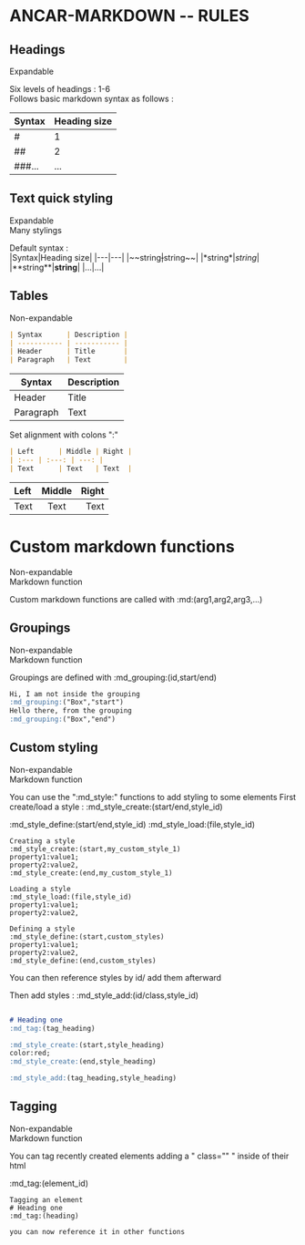 # ANCAR-MARKDOWN -- RULES

## Headings
Expandable  

Six levels of headings : 1-6  
Follows basic markdown syntax as follows :  

|Syntax|Heading size|
|---|---|
|#|1|
|##|2|
|###...|...|

## Text quick styling
Expandable  
Many stylings  

Default syntax :  
|Syntax|Heading size|
|---|---|
|\~~string~~|~~string~~|
|\*string*|*string*|
|\*\*string**|**string**|
|...|...|

## Tables
Non-expandable

```markdown
| Syntax      | Description |
| ----------- | ----------- |
| Header      | Title       |
| Paragraph   | Text        |
```
| Syntax      | Description |
| ----------- | ----------- |
| Header      | Title       |
| Paragraph   | Text        |

Set alignment with colons ":"
```markdown
| Left      | Middle | Right |
| :--- | :---: | ---: |
| Text      | Text   | Text  |
```
| Left      | Middle | Right |
| :--- | :---: | ---: |
| Text      | Text   | Text  |

# Custom markdown functions
Non-expandable  
Markdown function

Custom markdown functions are called with
:md:(arg1,arg2,arg3,...) 

## Groupings
Non-expandable  
Markdown function  

Groupings are defined with :md_grouping:(id,start/end)
```markdown
Hi, I am not inside the grouping
:md_grouping:("Box","start")
Hello there, from the grouping
:md_grouping:("Box","end")
```

## Custom styling
Non-expandable  
Markdown function

You can use the ":md_style:" functions to add styling to some elements
First create/load a style :
:md_style_create:(start/end,style_id)

:md_style_define:(start/end,style_id)
:md_style_load:(file,style_id)
```
Creating a style
:md_style_create:(start,my_custom_style_1)
property1:value1;
property2:value2,
:md_style_create:(end,my_custom_style_1)

Loading a style
:md_style_load:(file,style_id)
property1:value1;
property2:value2,

Defining a style
:md_style_define:(start,custom_styles)
property1:value1;
property2:value2,
:md_style_define:(end,custom_styles)
```

You can then reference styles by id/ add them afterward

Then add styles :
:md_style_add:(id/class,style_id)
```markdown

# Heading one
:md_tag:(tag_heading)

:md_style_create:(start,style_heading)
color:red;
:md_style_create:(end,style_heading)

:md_style_add:(tag_heading,style_heading)

```


## Tagging
Non-expandable  
Markdown function  

You can tag recently created elements adding a " class="" "
inside of their html

:md_tag:(element_id)
```
Tagging an element
# Heading one
:md_tag:(heading)

you can now reference it in other functions



```








